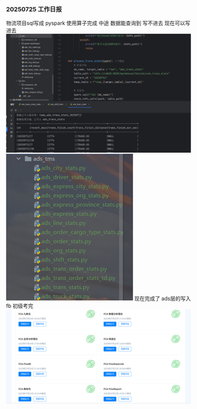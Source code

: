 ### 20250725 工作日报

物流项目sql写成 pyspark 使用算子完成
中途 数据能查询到 写不进去 
现在可以写进去
![img.png](../../img/imgs6/img.png)
![img_1.png](../../img/imgs6/img_1.png)
现在完成了 ads层的写入
fb 初级考完
![img.png](../../img/imgs6/img2.png)
